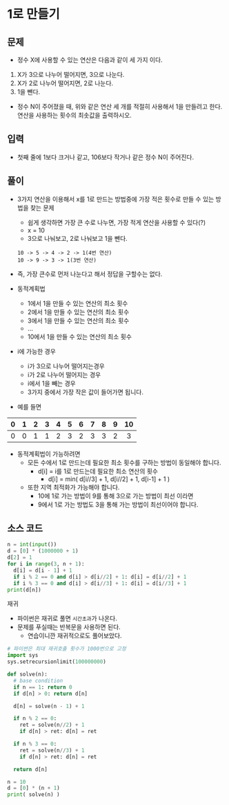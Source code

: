 # 1로 만들기

## 문제

- 정수 X에 사용할 수 있는 연산은 다음과 같이 세 가지 이다.
 1. X가 3으로 나누어 떨어지면, 3으로 나눈다.
 2. X가 2로 나누어 떨어지면, 2로 나눈다.
 3. 1을 뺀다.
- 정수 N이 주어졌을 때, 위와 같은 연산 세 개를 적절히 사용해서 1을 만들려고 한다. 연산을 사용하는 횟수의 최솟값을 출력하시오.

## 입력
- 첫째 줄에 1보다 크거나 같고, 106보다 작거나 같은 정수 N이 주어진다.

## 풀이

- 3가지 연산을 이용해서 x를 1로 만드는 방법중에 가장 적은 횟수로 만들 수 있는 방법을 찾는 문제
  - 쉽게 생각하면 가장 큰 수로 나누면, 가장 적게 연산을 사용할 수 있다(?)
  - x = 10
  - 3으로 나눠보고, 2로 나눠보고 1을 뺀다.
  ```
  10 -> 5 -> 4 -> 2 -> 1(4번 연산)
  10 -> 9 -> 3 -> 1(3번 연산)
  ```

- 즉, 가장 큰수로 먼저 나눈다고 해서 정답을 구할수는 없다.

- 동적계획법
  - 1에서 1을 만들 수 있는 연산의 최소 횟수
  - 2에서 1을 만들 수 있는 연산의 최소 횟수
  - 3에서 1을 만들 수 있는 연산의 최소 횟수
  - ... 
  - 10에서 1을 만들 수 있는 연산의 최소 횟수

- i에 가능한 경우
  - i가 3으로 나누어 떨어지는경우
  - i가 2로 나누어 떨어지는 경우
  - i에서 1을  빼는 경우
  - 3가지 중에서 가장 작은 값이 들어가면 됩니다. 

- 예를 들면

|0|1|2|3|4|5|6|7|8|9|10|
|:---:|:---:|:---:|:---:|:---:|:---:|:---:|:---:|:---:|:---:|:---:|
|0|0|1|1|2|3|2|3|3|2|3|

- 동적계획법이 가능하려면
  - 모든 수에서 1로 만드는데 필요한 최소 횟수를 구하는 방법이 동일해야 합니다. 
    - d[i] = i를 1로 만드는데 필요한 최소 연산의 횟수
      - d[i] = min( d[i//3] + 1, d[i//2] + 1, d[i-1] + 1 )
  - 또한 지역 최적화가 가능해야 합니다. 
    - 10에 1로 가는 방법이 9를 통해 3으로 가는 방법이 최선 이라면
    - 9에서 1로 가는 방법도 3을 통해 가는 방법이 최선이어야 합니다. 

## 소스 코드

``` Python
n = int(input())
d = [0] * (1000000 + 1)
d[2] = 1
for i in range(3, n + 1):
  d[i] = d[i - 1] + 1
  if i % 2 == 0 and d[i] > d[i//2] + 1: d[i] = d[i//2] + 1
  if i % 3 == 0 and d[i] > d[i//3] + 1: d[i] = d[i//3] + 1
print(d[n])
```
재귀
- 파이썬은 재귀로 풀면 `시간초과`가 나온다. 
- 문제를 푸실때는 반복문을 사용하면 된다. 
  - 연습이니깐 재귀적으로도 풀어보았다.

``` Python
# 파이썬은 최대 재귀호출 횟수가 1000번으로 고정
import sys
sys.setrecursionlimit(100000000)

def solve(n):
  # base condition
  if n == 1: return 0
  if d[n] > 0: return d[n]

  d[n] = solve(n - 1) + 1

  if n % 2 == 0:
    ret = solve(n//2) + 1
    if d[n] > ret: d[n] = ret

  if n % 3 == 0:
    ret = solve(n//3) + 1
    if d[n] > ret: d[n] = ret

  return d[n]

n = 10
d = [0] * (n + 1)
print( solve(n) )
```
